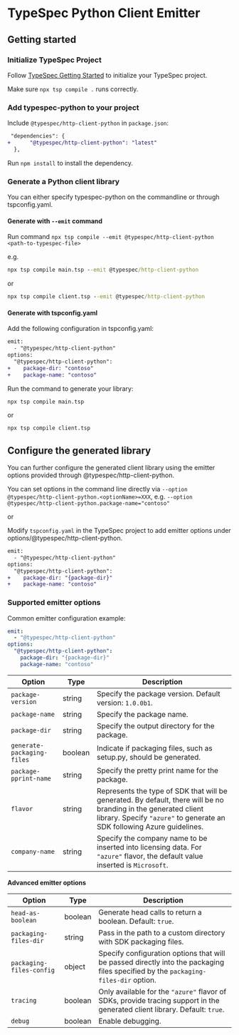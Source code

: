 # TypeSpec Python Client Emitter

## Getting started

### Initialize TypeSpec Project

Follow [TypeSpec Getting Started](https://typespec.io/docs) to initialize your TypeSpec project.

Make sure `npx tsp compile .` runs correctly.

### Add typespec-python to your project

Include `@typespec/http-client-python` in `package.json`:

```diff
 "dependencies": {
+      "@typespec/http-client-python": "latest"
  },
```

Run `npm install` to install the dependency.

### Generate a Python client library

You can either specify typespec-python on the commandline or through tspconfig.yaml.

#### Generate with `--emit` command

Run command `npx tsp compile --emit @typespec/http-client-python <path-to-typespec-file>`

e.g.

```cmd
npx tsp compile main.tsp --emit @typespec/http-client-python
```

or

```cmd
npx tsp compile client.tsp --emit @typespec/http-client-python
```

#### Generate with tspconfig.yaml

Add the following configuration in tspconfig.yaml:

```diff
emit:
  - "@typespec/http-client-python"
options:
  "@typespec/http-client-python":
+    package-dir: "contoso"
+    package-name: "contoso"
```

Run the command to generate your library:

```cmd
npx tsp compile main.tsp
```

or

```cmd
npx tsp compile client.tsp
```

## Configure the generated library

You can further configure the generated client library using the emitter options provided through @typespec/http-client-python.

You can set options in the command line directly via `--option @typespec/http-client-python.<optionName>=XXX`, e.g. `--option @typespec/http-client-python.package-name="contoso"`

or

Modify `tspconfig.yaml` in the TypeSpec project to add emitter options under options/@typespec/http-client-python.

```diff
emit:
  - "@typespec/http-client-python"
options:
  "@typespec/http-client-python":
+    package-dir: "{package-dir}"
+    package-name: "contoso"
```

### Supported emitter options

Common emitter configuration example:

```yaml
emit:
  - "@typespec/http-client-python"
options:
  "@typespec/http-client-python":
    package-dir: "{package-dir}"
    package-name: "contoso"
```

| Option                     | Type    | Description                                                                                                                                                                                |
| -------------------------- | ------- | ------------------------------------------------------------------------------------------------------------------------------------------------------------------------------------------ |
| `package-version`          | string  | Specify the package version. Default version: `1.0.0b1`.                                                                                                                                   |
| `package-name`             | string  | Specify the package name.                                                                                                                                                                  |
| `package-dir`              | string  | Specify the output directory for the package.                                                                                                                                              |
| `generate-packaging-files` | boolean | Indicate if packaging files, such as setup.py, should be generated.                                                                                                                        |
| `package-pprint-name`      | string  | Specify the pretty print name for the package.                                                                                                                                             |
| `flavor`                   | string  | Represents the type of SDK that will be generated. By default, there will be no branding in the generated client library. Specify `"azure"` to generate an SDK following Azure guidelines. |
| `company-name`             | string  | Specify the company name to be inserted into licensing data. For `"azure"` flavor, the default value inserted is `Microsoft`.                                                              |

**Advanced emitter options**

| Option                   | Type    | Description                                                                                                                        |
| ------------------------ | ------- | ---------------------------------------------------------------------------------------------------------------------------------- |
| `head-as-boolean`        | boolean | Generate head calls to return a boolean. Default: `true`.                                                                          |
| `packaging-files-dir`    | string  | Pass in the path to a custom directory with SDK packaging files.                                                                   |
| `packaging-files-config` | object  | Specify configuration options that will be passed directly into the packaging files specified by the `packaging-files-dir` option. |
| `tracing`                | boolean | Only available for the `"azure"` flavor of SDKs, provide tracing support in the generated client library. Default: `true`.         |
| `debug`                  | boolean | Enable debugging.                                                                                                                  |
